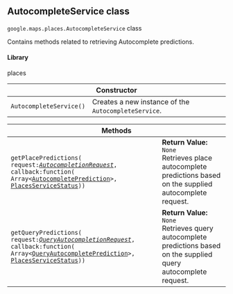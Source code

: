 <h2 id="AutocompleteService"> AutocompleteService class </h2><p>
<code><span itemprop="path">google.maps.places</span>.<span itemprop="name">AutocompleteService</span></code>
class
</p><p>Contains methods related to retrieving Autocomplete predictions.</p><h4>Library</h4><p>places</p><div class="devsite-table-wrapper"><table class="constructors responsive" summary="class AutocompleteService - Constructor">
<thead>
<tr><th colspan="2">Constructor</th>
</tr></thead>
<tbody>
<tr>
<td><code><span>AutocompleteService()</span></code></td>
<td>Creates a new instance of the <code><span>AutocompleteService</span></code>.</td>
</tr>
</tbody>
</table></div><div class="devsite-table-wrapper"><table class="methods responsive" summary="class AutocompleteService - Methods">
<thead>
<tr><th colspan="2">Methods</th>
</tr></thead>
<tbody>
<tr>
<td><code><span>getPlacePredictions(<wbr>request:</span><a href="https://github.com/amenadiel/google-maps-documentation/blob/master/docs/AutocompletionRequest.md"><em><span>AutocompletionRequest</span></em></a><span>,<wbr> callback:function(<wbr>Array&lt;</span><a href="https://github.com/amenadiel/google-maps-documentation/blob/master/docs/AutocompletePrediction.md"><span>AutocompletePrediction</span></a><span>&gt;,<wbr> </span><a href="https://github.com/amenadiel/google-maps-documentation/blob/master/docs/PlacesServiceStatus.md"><span>PlacesServiceStatus</span></a><span>))</span></code></td>
<td><div><strong>Return Value:</strong>&nbsp; <code>None</code></div>
<div class="desc">Retrieves place autocomplete predictions based on the supplied autocomplete request.</div></td>
</tr>
<tr>
<td><code><span>getQueryPredictions(<wbr>request:</span><a href="https://github.com/amenadiel/google-maps-documentation/blob/master/docs/QueryAutocompletionRequest.md"><em><span>QueryAutocompletionRequest</span></em></a><span>,<wbr> callback:function(<wbr>Array&lt;</span><a href="https://github.com/amenadiel/google-maps-documentation/blob/master/docs/QueryAutocompletePrediction.md"><span>QueryAutocompletePrediction</span></a><span>&gt;,<wbr> </span><a href="https://github.com/amenadiel/google-maps-documentation/blob/master/docs/PlacesServiceStatus.md"><span>PlacesServiceStatus</span></a><span>))</span></code></td>
<td><div><strong>Return Value:</strong>&nbsp; <code>None</code></div>
<div class="desc">Retrieves query autocomplete predictions based on the supplied query autocomplete request.</div></td>
</tr>
</tbody>
</table></div>